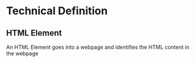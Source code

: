 # Technical Definition

## HTML Element
An HTML Element goes into a webpage and identifies the HTML content in the webpage
